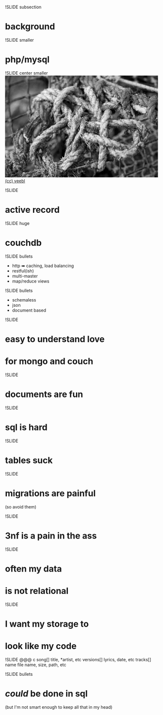 !SLIDE subsection
# background

!SLIDE smaller
# php/mysql

!SLIDE center smaller
![knot](knot.jpg)
[(cc) veebl](http://www.flickr.com/photos/veebl/2347345630/)

!SLIDE
# active record

!SLIDE huge
# couchdb

!SLIDE bullets
* http ➡ caching, load balancing
* restful(ish)
* multi-master
* map/reduce views

!SLIDE bullets
* schemaless
* json
* document based

!SLIDE
# easy to understand love
# for mongo and couch

!SLIDE
# documents are fun

!SLIDE
# sql is hard

!SLIDE
# tables suck

!SLIDE
# migrations are painful
(so avoid them)

!SLIDE
# 3nf is a pain in the ass

!SLIDE
# often my data
# is not relational

!SLIDE
# I want my storage to
# look like my code

!SLIDE
    @@@ c
    song[]
      title, *artist, etc
      versions[]
        lyrics, date, etc
        tracks[]
          name
          file
            name, size, path, etc

!SLIDE bullets
# _could_ be done in sql
(but I'm not smart enough to keep all that in my head)

